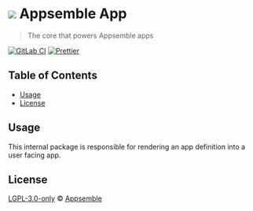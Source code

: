 # ![](https://gitlab.com/appsemble/appsemble/-/raw/0.32.2-test.9/config/assets/logo.svg) Appsemble App

> The core that powers Appsemble apps

[![GitLab CI](https://gitlab.com/appsemble/appsemble/badges/0.32.2-test.9/pipeline.svg)](https://gitlab.com/appsemble/appsemble/-/releases/0.32.2-test.9)
[![Prettier](https://img.shields.io/badge/code_style-prettier-ff69b4.svg)](https://prettier.io)

## Table of Contents

- [Usage](#usage)
- [License](#license)

## Usage

This internal package is responsible for rendering an app definition into a user facing app.

## License

[LGPL-3.0-only](https://gitlab.com/appsemble/appsemble/-/blob/0.32.2-test.9/LICENSE.md) ©
[Appsemble](https://appsemble.com)
